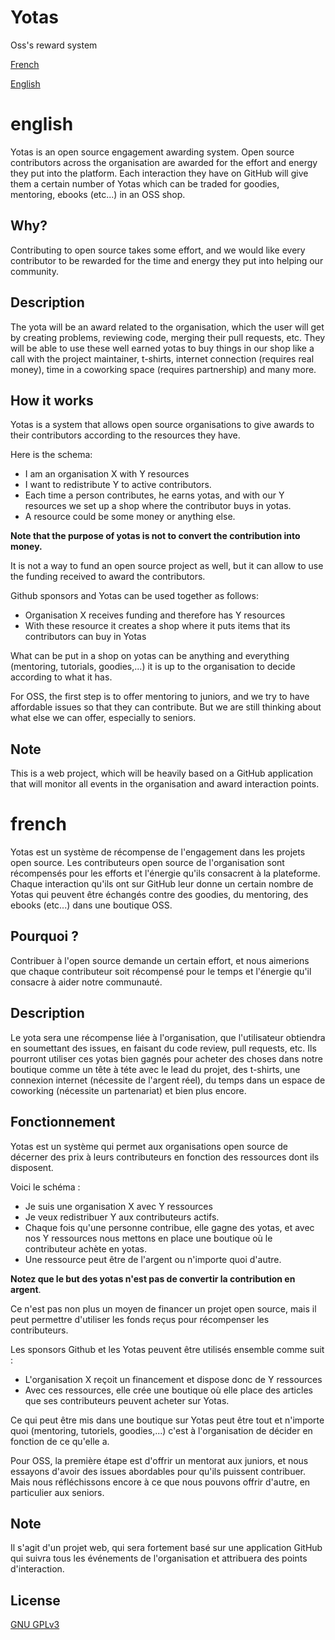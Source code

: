 # Yotas

Oss's reward system

[French](#french)

[English](#english)

# english

Yotas is an open source engagement awarding system. Open source contributors across the organisation are awarded for the effort and energy they put into the platform. Each interaction they have on GitHub will give them a certain number of Yotas which can be traded for goodies, mentoring, ebooks (etc...) in an OSS shop.

## Why?
Contributing to open source takes some effort, and we would like every contributor to be rewarded for the time and energy they put into helping our community.

## Description
The yota will be an award related to the organisation, which the user will get by creating problems, reviewing code, merging their pull requests, etc. They will be able to use these well earned yotas to buy things in our shop like a call with the project maintainer, t-shirts, internet connection (requires real money), time in a coworking space (requires partnership) and many more.

## How it works

Yotas is a system that allows open source organisations to give awards to their contributors according to the resources they have.

Here is the schema:

- I am an organisation X with Y resources 
- I want to redistribute Y to active contributors. 
- Each time a person contributes, he earns yotas, and with our Y resources we set up a shop where the contributor buys in yotas.
- A resource could be some money or anything else.

**Note that the purpose of yotas is not to convert the contribution into money.**

It is not a way to fund an open source project as well, but it can allow to use the funding received to award the contributors.

Github sponsors and Yotas can be used together as follows:

- Organisation X receives funding and therefore has Y resources
- With these resource it creates a shop where it puts items that its contributors can buy in Yotas

What can be put in a shop on yotas can be anything and everything (mentoring, tutorials, goodies,...) it is up to the organisation to decide according to what it has. 

For OSS, the first step is to offer mentoring to juniors, and we try to have affordable issues so that they can contribute. But we are still thinking about what else we can offer, especially to seniors.

## Note
This is a web project, which will be heavily based on a GitHub application that will monitor all events in the organisation and award interaction points.


# french

Yotas est un système de récompense de l'engagement dans les projets open source. Les contributeurs open source de l'organisation sont récompensés pour les efforts et l'énergie qu'ils consacrent à la plateforme. Chaque interaction qu'ils ont sur GitHub leur donne un certain nombre de Yotas qui peuvent être échangés contre des goodies, du mentoring, des ebooks (etc...) dans une boutique OSS.

## Pourquoi ?
Contribuer à l'open source demande un certain effort, et nous aimerions que chaque contributeur soit récompensé pour le temps et l'énergie qu'il consacre à aider notre communauté.

## Description
Le yota sera une récompense liée à l'organisation, que l'utilisateur obtiendra en soumettant des issues, en faisant du code review, pull requests, etc. Ils pourront utiliser ces yotas bien gagnés pour acheter des choses dans notre boutique comme un tête à téte avec le lead du projet, des t-shirts, une connexion internet (nécessite de l'argent réel), du temps dans un espace de coworking (nécessite un partenariat) et bien plus encore.

## Fonctionnement

Yotas est un système qui permet aux organisations open source de décerner des prix à leurs contributeurs en fonction des ressources dont ils disposent.

Voici le schéma :

- Je suis une organisation X avec Y ressources 
- Je veux redistribuer Y aux contributeurs actifs. 
- Chaque fois qu'une personne contribue, elle gagne des yotas, et avec nos Y ressources nous mettons en place une boutique où le contributeur achète en yotas.
- Une ressource peut être de l'argent ou n'importe quoi d'autre.

**Notez que le but des yotas n'est pas de convertir la contribution en argent**.

Ce n'est pas non plus un moyen de financer un projet open source, mais il peut permettre d'utiliser les fonds reçus pour récompenser les contributeurs.

Les sponsors Github et les Yotas peuvent être utilisés ensemble comme suit :

- L'organisation X reçoit un financement et dispose donc de Y ressources
- Avec ces ressources, elle crée une boutique où elle place des articles que ses contributeurs peuvent acheter sur Yotas.

Ce qui peut être mis dans une boutique sur Yotas peut être tout et n'importe quoi (mentoring, tutoriels, goodies,...) c'est à l'organisation de décider en fonction de ce qu'elle a. 

Pour OSS, la première étape est d'offrir un mentorat aux juniors, et nous essayons d'avoir des issues abordables pour qu'ils puissent contribuer. Mais nous réfléchissons encore à ce que nous pouvons offrir d'autre, en particulier aux seniors.

## Note
Il s'agit d'un projet web, qui sera fortement basé sur une application GitHub qui suivra tous les événements de l'organisation et attribuera des points d'interaction.

## License

 [GNU GPLv3](https://choosealicense.com/licenses/gpl-3.0)
